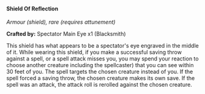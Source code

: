 #### Shield Of Reflection
_Armour (shield), rare (requires attunement)_

**Crafted by:** Spectator Main Eye x1 (Blacksmith)

This shield has what appears to be a spectator's eye engraved in the middle of it. While wearing this shield, if you make a successful saving throw against a spell, or a spell attack misses you, you may spend your reaction to choose another creature including the spellcaster) that you can see within 30 feet of you. The spell targets the chosen creature instead of you. If the spell forced a saving throw, the chosen creature makes its own save. If the spell was an attack, the attack roll is rerolled against the chosen creature.